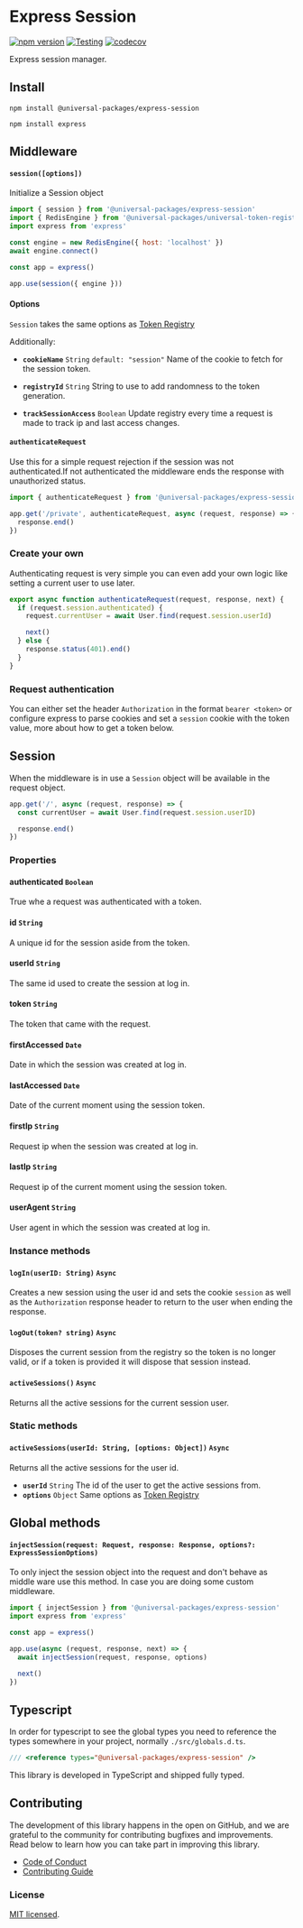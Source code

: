 # Express Session

[![npm version](https://badge.fury.io/js/@universal-packages%2Fexpress-session.svg)](https://www.npmjs.com/package/@universal-packages/express-session)
[![Testing](https://github.com/universal-packages/universal-express-session/actions/workflows/testing.yml/badge.svg)](https://github.com/universal-packages/universal-express-session/actions/workflows/testing.yml)
[![codecov](https://codecov.io/gh/universal-packages/universal-express-session/branch/main/graph/badge.svg?token=CXPJSN8IGL)](https://codecov.io/gh/universal-packages/universal-express-session)

Express session manager.

## Install

```shell
npm install @universal-packages/express-session

npm install express
```

## Middleware

#### **`session([options])`**

Initialize a Session object

```js
import { session } from '@universal-packages/express-session'
import { RedisEngine } from '@universal-packages/universal-token-registry-redis'
import express from 'express'

const engine = new RedisEngine({ host: 'localhost' })
await engine.connect()

const app = express()

app.use(session({ engine }))
```

#### Options

`Session` takes the same options as [Token Registry](https://github.com/universal-packages/universal-token-registry#options)

Additionally:

- **`cookieName`** `String` `default: "session"`
  Name of the cookie to fetch for the session token.

- **`registryId`** `String`
  String to use to add randomness to the token generation.

- **`trackSessionAccess`** `Boolean`
  Update registry every time a request is made to track ip and last access changes.

#### **`authenticateRequest`**

Use this for a simple request rejection if the session was not authenticated.If not authenticated the middleware ends the response with unauthorized status.

```js
import { authenticateRequest } from '@universal-packages/express-session'

app.get('/private', authenticateRequest, async (request, response) => {
  response.end()
})
```

### Create your own

Authenticating request is very simple you can even add your own logic like setting a current user to use later.

```js
export async function authenticateRequest(request, response, next) {
  if (request.session.authenticated) {
    request.currentUser = await User.find(request.session.userId)

    next()
  } else {
    response.status(401).end()
  }
}
```

### Request authentication

You can either set the header `Authorization` in the format `bearer <token>` or configure express to parse cookies and set a `session` cookie with the token value, more about how to get a token below.

## Session

When the middleware is in use a `Session` object will be available in the request object.

```js
app.get('/', async (request, response) => {
  const currentUser = await User.find(request.session.userID)

  response.end()
})
```

### Properties

#### authenticated `Boolean`

True whe a request was authenticated with a token.

#### id `String`

A unique id for the session aside from the token.

#### userId `String`

The same id used to create the session at log in.

#### token `String`

The token that came with the request.

#### firstAccessed `Date`

Date in which the session was created at log in.

#### lastAccessed `Date`

Date of the current moment using the session token.

#### firstIp `String`

Request ip when the session was created at log in.

#### lastIp `String`

Request ip of the current moment using the session token.

#### userAgent `String`

User agent in which the session was created at log in.

### Instance methods

#### **`logIn(userID: String)`** `Async`

Creates a new session using the user id and sets the cookie `session` as well as the `Authorization` response header to return to the user when ending the response.

#### **`logOut(token? string)`** `Async`

Disposes the current session from the registry so the token is no longer valid, or if a token is provided it will dispose that session instead.

#### **`activeSessions()`** `Async`

Returns all the active sessions for the current session user.

### Static methods

#### **`activeSessions(userId: String, [options: Object])`** `Async`

Returns all the active sessions for the user id.

- **`userId`** `String`
  The id of the user to get the active sessions from.
- **`options`** `Object`
  Same options as [Token Registry](https://github.com/universal-packages/universal-token-registry#options)

## Global methods

#### **`injectSession(request: Request, response: Response, options?: ExpressSessionOptions)`**

To only inject the session object into the request and don't behave as middle ware use this method. In case you are doing some custom middleware.

```js
import { injectSession } from '@universal-packages/express-session'
import express from 'express'

const app = express()

app.use(async (request, response, next) => {
  await injectSession(request, response, options)

  next()
})
```

## Typescript

In order for typescript to see the global types you need to reference the types somewhere in your project, normally `./src/globals.d.ts`.

```ts
/// <reference types="@universal-packages/express-session" />
```

This library is developed in TypeScript and shipped fully typed.

## Contributing

The development of this library happens in the open on GitHub, and we are grateful to the community for contributing bugfixes and improvements. Read below to learn how you can take part in improving this library.

- [Code of Conduct](./CODE_OF_CONDUCT.md)
- [Contributing Guide](./CONTRIBUTING.md)

### License

[MIT licensed](./LICENSE).
